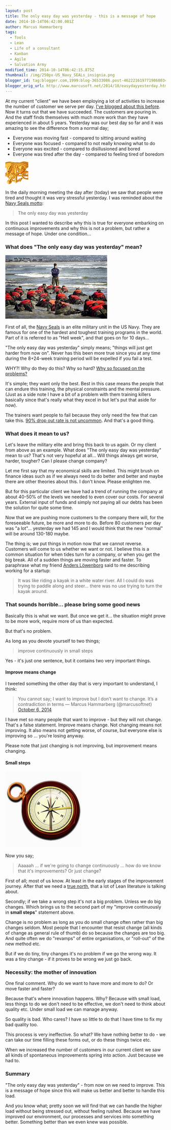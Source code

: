 ```yaml
---
layout: post
title: The only easy day was yesterday - this is a message of hope
date: 2014-10-14T06:42:00.001Z
author: Marcus Hammarberg
tags:
  - Tools
  - Lean
  - Life of a consultant
  - Kanban
  - Agile
  - Salvation Army
modified_time: 2014-10-14T06:42:15.875Z
thumbnail: /img/250px-US_Navy_SEALs_insignia.png
blogger_id: tag:blogger.com,1999:blog-36533086.post-4622216197719868034
blogger_orig_url: http://www.marcusoft.net/2014/10/easydayyesterday.html
---
```


At my current "client" we have been employing a lot of activities to increase the number of customer we serve per day. [I've blogged about this before](http://www.marcusoft.net/2014/09/ifyoubuildit.html). Now it turns out that we have succeeded. The customers are pouring in. And the staff finds themselves with much more work than they have experienced in about 5 years. Yesterday was our best day so far and it was amazing to see the difference from a normal day;

- Everyone was moving fast - compared to sitting around waiting
- Everyone was focused - compared to not really knowing what to do
- Everyone was excited - compared to disillusioned and bored
- Everyone was tired after the day - compared to feeling tired of boredom

![Navy Seals](/img/250px-US_Navy_SEALs_insignia.png)

In the daily morning meeting the day after (today) we saw that people were tired and thought it was very stressful yesterday. I was reminded about the [Navy Seals motto](http://en.wikipedia.org/wiki/United_States_Navy_SEALs):

> The only easy day was yesterday

In this post I wanted to describe why this is true for everyone embarking on continuous improvements and why this is not a problem, but rather a message of hope. Under one condition...

### What does "The only easy day was yesterday" mean?

![Hell week](/img/hellweek.jpg)

First of all, the [Navy Seals](http://en.wikipedia.org/wiki/United_States_Navy_SEALs) is an elite military unit in the US Navy. They are famous for one of the hardest and toughest training programs in the world. Part of it is referred to as "Hell week", and that goes on for 10 days...

"The only easy day was yesterday" simply means; "things will just get harder from now on". Never has this been more true since you at any time during the 8+24-week training period will be expelled if you fail a test.

WHY?! Why do they do this? Why so hard? [Why so focused on the problems?](http://www.marcusoft.net/2014/09/why-so-sad-can-we-point-to-improvements.html)

It's simple; they want only the best. Best in this case means the people that can endure this training, the physical constraints and the mental pressure. (Just as a side note I have a bit of a problem with them training killers basically since that's really what they excel in but let's put that aside for now).

The trainers want people to fail because they only need the few that can take this. [90% drop out rate is not uncommon](http://www.military.com/Content/MoreContent1?file=AS_specops). And that's a good thing.

### What does it mean to us?

Let's leave the military elite and bring this back to us again. Or my client from above as an example. What does "The only easy day was yesterday" mean to us? That's not very hopeful at all... Will things always get worse, harder, tougher? Can I please change company?

Let me first say that my economical skills are limited. This might brush on finance ideas such as if we always need to do better and better and maybe there are other theories about this. I don't know. Please enlighten me.

But for this particular client we have had a trend of running the company at about 40-50% of the levels we needed to even cover our costs. For several years. External input of funds and simply not paying all our debts has been the solution for quite some time.

Now that we are pushing more customers to the company there will, for the foreseeable future, be more and more to do. Before 80 customers per day was "a lot"... yesterday we had 145 and I would think that the new "normal" will be around 130-180 maybe.

The thing is; we put things in motion now that we cannot reverse. Customers will come to us whether we want or not. I believe this is a common situation for when tides turn for a company, or when you get the big break. All of a sudden things are moving faster and faster. To paraphrase what my friend [Anders Löwenborg](http://twitter.com/anderslowenborg) said to me describing working for a startup:

> It was like riding a kayak in a white water river. All I could do was trying to paddle along and steer... there was no use trying to turn the kayak around.

### That sounds horrible... please bring some good news

Basically this is what we want. But once we get it... the situation might prove to be more work, require more of us than expected.

But that's no problem.

As long as you devote yourself to two things;

> improve continuously in small steps

Yes - it's just one sentence, but it contains two very important things.

#### Improve means change

I tweeted something the other day that is very important to understand, I think:

> You cannot say; I want to improve but I don’t want to change. It’s a contradiction in terms
> — Marcus Hammarberg (@marcusoftnet) [October 6, 2014](https://twitter.com/marcusoftnet/status/519030269626429440)

I have met so many people that want to improve - but they will not change. That's a false statement. Improve means change. Not changing means not improving. It also means not getting worse, of course, but everyone else is improving so ... you're losing anyway.

Please note that just changing is not improving, but improvement means changing.

#### Small steps

![Old Clock](/img/old_clock.jpg)

Now you say;

> Aaaaah ... if we're going to change continuously ... how do we know that it's improvements? Or just change?

First of all; most of us know. At least in the early stages of the improvement journey. After that we need a [true north](http://theleanedge.org/?p=3343), that a lot of Lean literature is talking about.

Secondly; if we take a wrong step it's not a big problem. Unless we do big changes. Which brings us to the second part of my "improve continuously in **small steps**" statement above.

Change is no problem as long as you do small change often rather than big changes seldom. Most people that I encounter that resist change (all kinds of change as general rule of thumb) do so because the changes are too big. And quite often we do "revamps" of entire organisations, or "roll-out" of the new method etc.

But if we do tiny, tiny changes it's no problem if we go the wrong way. It was a tiny change - if it proves to be wrong we just go back.

### Necessity: the mother of innovation

One final comment. Why do we want to have more and more to do? Or move faster and faster?

Because that's where innovation happens. Why? Because with small load, less things to do we don't need to be effective, we don't need to think about quality etc. Under small load we can manage anyway.

So quality is bad. Who cares? I have so little to do that I have time to fix my bad quality too.

This process is very ineffective. So what? We have nothing better to do - we can take our time filling these forms out, or do these things twice etc.

When we increased the number of customers in our current client we saw all kinds of spontaneous improvements spring into action. Just because we had to.

### Summary

"The only easy day was yesterday" - from now on we need to improve. This is a message of hope since this will make us better and better to handle this load.

And you know what; pretty soon we will find that we can handle the higher load without being stressed out, without feeling rushed. Because we have improved our environment, our processes and services into something better. Something better than we even knew was possible.
